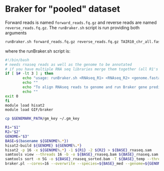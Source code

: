 # Braker for "pooled" dataset


Forward reads is named `forward_reads.fq.gz` and reverse reads are named `reverse_reads.fq.gz`. The `runBraker.sh` script is run providing both arguments

```bash
runBraker.sh forward_reads.fq.gz reverse_reads.fq.gz TAIR10_chr_all.fas
```


where the runBraker.sh script is:

```bash
#!/bin/bash
# needs rnaseq reads as well as the genome to be annotated
# if you have multiple RNA seq libraries merge them together (all R1's and all R2's seperately)
if [ $# -lt 3 ] ; then
        echo "usage: runBraker.sh <RNAseq_R1> <RNAseq_R2> <genome.fasta>"
        echo ""
        echo "To align RNAseq reads to genome and run Braker gene prediction program"
        echo ""
exit 0
fi
module load hisat2
module load GIF/braker

cp $GENEMARK_PATH/gm_key ~/.gm_key

R1="$1"
R2="$2"
GENOME="$3"
BASE=$(basename ${GENOME%.*})
hisat2-build ${GENOME} ${GENOME%.*}
hisat2 -p 16 -x ${GENOME%.*} -1 ${R1} -2 ${R2} > ${BASE}_rnaseq.sam
samtools view --threads 16 -b -o ${BASE}_rnaseq.bam ${BASE}_rnaseq.sam
samtools sort -m 5G -o ${BASE}_rnaseq_sorted.bam -T ${BASE}_temp --threads 16 ${BASE}_rnaseq.bam
braker.pl --cores=16 --overwrite --species=${BASE}_med --genome=${GENOME} --bam=${BASE}_rnaseq_sorted.bam --gff3
```

